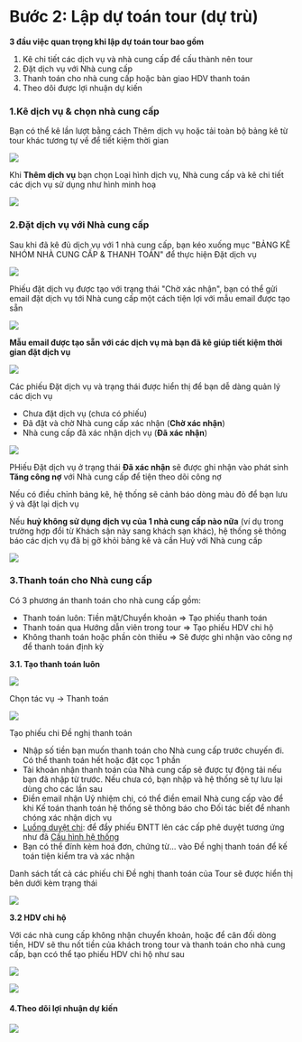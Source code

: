 # Bước 2: Lập dự toán tour (dự trù)

**3 đầu việc quan trọng khi lập dự toán tour bao gồm**

1. Kê chi tiết các dịch vụ và nhà cung cấp để cấu thành nên tour
2. Đặt dịch vụ với Nhà cung cấp
3. Thanh toán cho nhà cung cấp hoặc bàn giao HDV thanh toán
4. Theo dõi được lợi nhuận dự kiến

### 1.Kê dịch vụ & chọn nhà cung cấp <a href="#id-1.ke-dich-vu-and-chon-nha-cung-cap" id="id-1.ke-dich-vu-and-chon-nha-cung-cap"></a>

Bạn có thể kê lần lượt bằng cách Thêm dịch vụ hoặc tải toàn bộ bảng kê từ tour khác tương tự về để tiết kiệm thời gian

![](https://help.tourwell.vn/\~gitbook/image?url=https:%2F%2F1374263446-files.gitbook.io%2F%7E%2Ffiles%2Fv0%2Fb%2Fgitbook-x-prod.appspot.com%2Fo%2Fspaces%252F7Jt2TPF81FCPGIDdLiWE%252Fuploads%252FcdrgQHeESaADIPVlXLts%252Fimage.png%3Falt=media%26token=51f8ca67-0bfa-47ff-9b86-623f39614349\&width=768\&dpr=4\&quality=100\&sign=b9b637ac7b264567b7f369f95a6f8f007444faaa95d25083b892958d3beee73a)

Khi **Thêm dịch vụ** bạn chọn Loại hình dịch vụ, Nhà cung cấp và kê chi tiết các dịch vụ sử dụng như hình minh hoạ

![](https://help.tourwell.vn/\~gitbook/image?url=https:%2F%2F1374263446-files.gitbook.io%2F%7E%2Ffiles%2Fv0%2Fb%2Fgitbook-x-prod.appspot.com%2Fo%2Fspaces%252F7Jt2TPF81FCPGIDdLiWE%252Fuploads%252FqJRORGFYIqc1FqjteFLZ%252Fimage.png%3Falt=media%26token=f09207a8-1bd8-4d1f-8411-c5d3e9a436c7\&width=768\&dpr=4\&quality=100\&sign=96230ce443f779b65503d3527596ca24bd7904f1efed1652f2b44c034412db92)

### 2.Đặt dịch vụ với Nhà cung cấp <a href="#id-2.dat-dich-vu-voi-nha-cung-cap" id="id-2.dat-dich-vu-voi-nha-cung-cap"></a>

Sau khi đã kê đủ dịch vụ với 1 nhà cung cấp, bạn kéo xuống mục "BẢNG KÊ NHÓM NHÀ CUNG CẤP & THANH TOÁN" để thực hiện Đặt dịch vụ

![](https://help.tourwell.vn/\~gitbook/image?url=https:%2F%2F1374263446-files.gitbook.io%2F%7E%2Ffiles%2Fv0%2Fb%2Fgitbook-x-prod.appspot.com%2Fo%2Fspaces%252F7Jt2TPF81FCPGIDdLiWE%252Fuploads%252FcOGBxOvZKIOJTfg8KwE5%252Fimage.png%3Falt=media%26token=0202845e-fea0-4473-8300-472d4857edac\&width=768\&dpr=4\&quality=100\&sign=1fc22a8bdb3a65732e0b7f08e0db24708705120de91a3b8ed7ed2e4ea4f83edc)

Phiếu đặt dịch vụ được tạo với trạng thái "Chờ xác nhận", bạn có thể gửi email đặt dịch vụ tới Nhà cung cấp một cách tiện lợi với mẫu email được tạo sẵn

![](https://help.tourwell.vn/\~gitbook/image?url=https:%2F%2F1374263446-files.gitbook.io%2F%7E%2Ffiles%2Fv0%2Fb%2Fgitbook-x-prod.appspot.com%2Fo%2Fspaces%252F7Jt2TPF81FCPGIDdLiWE%252Fuploads%252FsuJg4bpujWFMlbN8P1a7%252Fimage.png%3Falt=media%26token=dc407a3a-9142-4ac0-b245-6ca38507b8be\&width=768\&dpr=4\&quality=100\&sign=4853626d7c085e4008d211e775eb1e37c29cd907f33eb82919a5228303663ca5)

**Mẫu email được tạo sẵn với các dịch vụ mà bạn đã kê giúp tiết kiệm thời gian đặt dịch vụ**

![](https://help.tourwell.vn/\~gitbook/image?url=https:%2F%2F1374263446-files.gitbook.io%2F%7E%2Ffiles%2Fv0%2Fb%2Fgitbook-x-prod.appspot.com%2Fo%2Fspaces%252F7Jt2TPF81FCPGIDdLiWE%252Fuploads%252FxVInPh4TshkBaRF8Iadz%252Fimage.png%3Falt=media%26token=ca75f42b-445a-49cc-af14-5aff2a47d49f\&width=768\&dpr=4\&quality=100\&sign=2f9400aa62e6b50bbaaa9ab85cca4499c82920ea402a3fa4dbeee32c90829608)

Các phiếu Đặt dịch vụ và trạng thái được hiển thị để bạn dễ dàng quản lý các dịch vụ

* Chưa đặt dịch vụ (chưa có phiếu)
* Đã đặt và chờ Nhà cung cấp xác nhận (**Chờ xác nhận**)
* Nhà cung cấp đã xác nhận dịch vụ (**Đã xác nhận**)

![](https://help.tourwell.vn/\~gitbook/image?url=https:%2F%2F1374263446-files.gitbook.io%2F%7E%2Ffiles%2Fv0%2Fb%2Fgitbook-x-prod.appspot.com%2Fo%2Fspaces%252F7Jt2TPF81FCPGIDdLiWE%252Fuploads%252FslnwxgMtaVxBVqZLZggO%252Fimage.png%3Falt=media%26token=0f35b8d6-67c2-48f9-ac4a-81872c70485b\&width=768\&dpr=4\&quality=100\&sign=d18b45cb1f2c1b3621664eedaf8a55ff09caa11cc3c58133ca3c2b6267d9afc1)

PHiếu Đặt dịch vụ ở trạng thái **Đã xác nhận** sẽ được ghi nhận vào phát sinh **Tăng công nợ** với Nhà cung cấp để tiện theo dõi công nợ

Nếu có điều chỉnh bảng kê, hệ thống sẽ cảnh báo dòng màu đỏ để bạn lưu ý và đặt lại dịch vụ

Nếu **huỷ không sử dụng dịch vụ của 1 nhà cung cấp nào nữa** (ví dụ trong trường hợp đổi từ Khách sận này sang khách sạn khác), hệ thống sẽ thông báo các dịch vụ đã bị gỡ khỏi bảng kê và cần Huỷ với Nhà cung cấp

![](https://help.tourwell.vn/\~gitbook/image?url=https:%2F%2F1374263446-files.gitbook.io%2F%7E%2Ffiles%2Fv0%2Fb%2Fgitbook-x-prod.appspot.com%2Fo%2Fspaces%252F7Jt2TPF81FCPGIDdLiWE%252Fuploads%252FEikKLPOADYsuIi9T2Awe%252Fimage.png%3Falt=media%26token=bcbc44d6-fcbd-448d-9539-b1e3d3640efd\&width=768\&dpr=4\&quality=100\&sign=9b9dab318de55a096acec6dc37fb8918ab350718d5dd8b5306f9cdc41c7dad91)

### 3.Thanh toán cho Nhà cung cấp <a href="#id-3.thanh-toan-cho-nha-cung-cap" id="id-3.thanh-toan-cho-nha-cung-cap"></a>

Có 3 phương án thanh toán cho nhà cung cấp gồm:

* Thanh toán luôn: Tiền mặt/Chuyển khoản => Tạo phiếu thanh toán
* Thanh toán qua Hướng dẫn viên trong tour => Tạo phiếu HDV chi hộ
* Không thanh toán hoặc phần còn thiếu => Sẽ được ghi nhận vào công nợ để thanh toán định kỳ

**3.1. Tạo thanh toán luôn**

![](https://help.tourwell.vn/\~gitbook/image?url=https:%2F%2F1374263446-files.gitbook.io%2F%7E%2Ffiles%2Fv0%2Fb%2Fgitbook-x-prod.appspot.com%2Fo%2Fspaces%252F7Jt2TPF81FCPGIDdLiWE%252Fuploads%252FkSZuUWxFpNq2B29F8WRF%252Fimage.png%3Falt=media%26token=1337428f-ee7d-4cee-8505-c6a30c420c0b\&width=768\&dpr=4\&quality=100\&sign=e477edd95dfb46771285bd233a6413a6709f179e428e2046d10582aef4cff6ee)

Chọn tác vụ -> Thanh toán

![](https://help.tourwell.vn/\~gitbook/image?url=https:%2F%2F1374263446-files.gitbook.io%2F%7E%2Ffiles%2Fv0%2Fb%2Fgitbook-x-prod.appspot.com%2Fo%2Fspaces%252F7Jt2TPF81FCPGIDdLiWE%252Fuploads%252Fs4oW4KMNE49gpveb6TCu%252Fimage.png%3Falt=media%26token=5919c469-2810-4f77-892d-d3e4e7dd9fea\&width=768\&dpr=4\&quality=100\&sign=7aa840b0922ef3cd11dfe79f41aff5eafef12d191bdd1c6414d7361ad426ec34)

Tạo phiếu chi Đề nghị thanh toán

* Nhập số tiền bạn muốn thanh toán cho Nhà cung cấp trước chuyến đi. Có thể thanh toán hết hoặc đặt cọc 1 phần
* Tài khoản nhận thanh toán của Nhà cung cấp sẽ được tự động tải nếu bạn đã nhập từ trước. Nếu chưa có, bạn nhập và hệ thống sẽ tự lưu lại dùng cho các lần sau
* Điền email nhận Uỷ nhiệm chi, có thể điền email Nhà cung cấp vào để khi Kế toán thanh toán hệ thống sẽ thông báo cho Đối tác biết để nhanh chóng xác nhận dịch vụ
* [Luồng duyệt chi](https://help.tourwell.vn/tourwell/thiet-lap-cau-hinh/luong-duyet-de-nghi-thanh-toan): để đẩy phiếu ĐNTT lên các cấp phê duyệt tương ứng như đã [Cấu hình hệ thống](https://help.tourwell.vn/tourwell/thiet-lap-cau-hinh)
* Bạn có thể đính kèm hoá đơn, chứng từ... vào Đề nghị thanh toán để kế toán tiện kiểm tra và xác nhận

Danh sách tất cả các phiếu chi Đề nghị thanh toán của Tour sẽ được hiển thị bên dưới kèm trạng thái

![](https://help.tourwell.vn/\~gitbook/image?url=https:%2F%2F1374263446-files.gitbook.io%2F%7E%2Ffiles%2Fv0%2Fb%2Fgitbook-x-prod.appspot.com%2Fo%2Fspaces%252F7Jt2TPF81FCPGIDdLiWE%252Fuploads%252FeEedNMfeSnAOogQJ77zh%252Fimage.png%3Falt=media%26token=59c3b60c-3001-472d-afb5-f938dd9b547c\&width=768\&dpr=4\&quality=100\&sign=4e55c935327ee18cba32feb6e0780c0c874a394782572825bba98fe386e6768c)

**3.2 HDV chi hộ**

Với các nhà cung cấp không nhận chuyển khoản, hoặc để cân đối dòng tiền, HDV sẽ thu nốt tiền của khách trong tour và thanh toán cho nhà cung cấp, bạn ccó thể tạo phiếu HDV chi hộ như sau

![](https://help.tourwell.vn/\~gitbook/image?url=https:%2F%2F1374263446-files.gitbook.io%2F%7E%2Ffiles%2Fv0%2Fb%2Fgitbook-x-prod.appspot.com%2Fo%2Fspaces%252F7Jt2TPF81FCPGIDdLiWE%252Fuploads%252FqglB746qVahInAz3XyAa%252Fimage.png%3Falt=media%26token=656079e5-d2c8-43a2-a4dc-91bc0c1f4908\&width=768\&dpr=4\&quality=100\&sign=189147f858598e0bc29270bd3ad9e675123bddc3c4e869ea68a3c472738eb137)

![](https://help.tourwell.vn/\~gitbook/image?url=https:%2F%2F1374263446-files.gitbook.io%2F%7E%2Ffiles%2Fv0%2Fb%2Fgitbook-x-prod.appspot.com%2Fo%2Fspaces%252F7Jt2TPF81FCPGIDdLiWE%252Fuploads%252FqsWRvBCQgeA02GSHOtJc%252Fimage.png%3Falt=media%26token=091f767f-88ee-4d1d-9be8-e093289d556f\&width=768\&dpr=4\&quality=100\&sign=cb0016a202d97dd5fea0125ef854652f4a28ec1247d304be1e30010cc2913452)

#### 4.Theo dõi lợi nhuận dự kiến <a href="#id-4.theo-doi-loi-nhuan-du-kien" id="id-4.theo-doi-loi-nhuan-du-kien"></a>

![](https://help.tourwell.vn/\~gitbook/image?url=https:%2F%2F1374263446-files.gitbook.io%2F%7E%2Ffiles%2Fv0%2Fb%2Fgitbook-x-prod.appspot.com%2Fo%2Fspaces%252F7Jt2TPF81FCPGIDdLiWE%252Fuploads%252F8awWfVueyMK1jwvMANP4%252Fimage.png%3Falt=media%26token=84cce548-6c4a-48f3-9a80-31f84f5fe90a\&width=768\&dpr=4\&quality=100\&sign=d86f27a0a8696c24c8cf00973a1244efe6a7052acab73cbcad185a9f5f5ff492)
